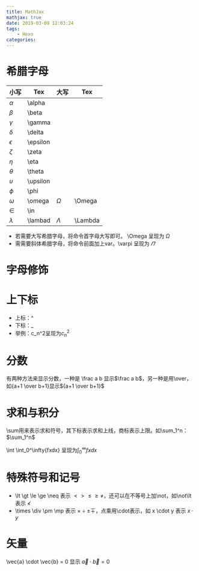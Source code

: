 ```yaml
---
title: MathJax
mathjax: true
date: 2019-03-09 12:03:24
tags:
    - Hexo
categories:
---
```


# 希腊字母

|小写       |Tex|大写|Tex|
|-----------|--|--|---|
|$\alpha$   |\alpha     |
|$\beta$    |\beta  |
|$\gamma$   |\gamma     |
|$\delta$   |\delta |
|$\epsilon$ |\epsilon   |
|$\zeta$    |\zeta  |
|$\eta$     |\eta       |
|$\theta$   |\theta |
|$\upsilon$ |\upsilon   |
|$\phi$     |\phi   |
|$\omega$   |\omega     |$\Omega$   |\Omega |
|$\in$      |\in        |
|$\lambda$  |\lambad    |$\Lambda$  |\Lambda|
- 若需要大写希腊字母，将命令首字母大写即可。 \Omega 呈现为 $\Omega$
- 需需要斜体希腊字母，将命令前面加上var。\varpi 呈现为 $\varPi$

# 字母修饰

# 上下标

- 上标：^
- 下标：_
- 举例：c_n^2呈现为$c_n^2$

# 分数

有两种方法来显示分数，一种是 \frac a b 显示$\frac a b$，另一种是用\over，如{a+1 \over b+1}显示${a+1 \over b+1}$

# 求和与积分

\sum用来表示求和符号，其下标表示求和上线，商标表示上限。如\sum_1^n：$\sum_1^n$

\int
    \int_0^\infty{fxdx} 呈现为$\int_0^\infty{fxdx}$

# 特殊符号和记号

- \lt \gt \le \ge \neq 表示 $\lt \gt \le \ge \neq$，还可以在不等号上加\not，如\not\lt 表示 $\not\lt$
- \times \div \pm \mp 表示 $\times \div \pm \mp$，点乘用\cdot表示，如 x \cdot y 表示 $x \cdot y$

# 矢量

\vec{a} \cdot \vec{b} = 0 显示 $\vec{a} \cdot \vec{b} = 0$